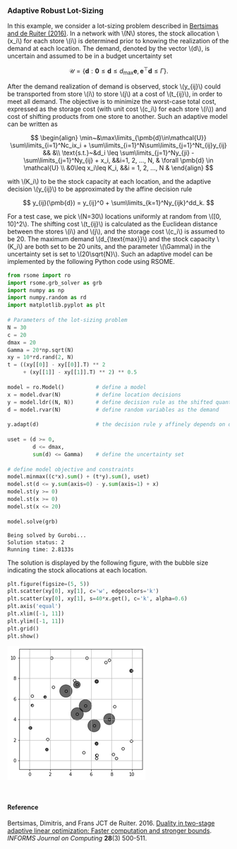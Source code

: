 <script src="https://cdn.mathjax.org/mathjax/latest/MathJax.js?config=TeX-AMS-MML_HTMLorMML" type="text/javascript"></script>

### Adaptive Robust Lot-Sizing

In this example, we consider a lot-sizing problem described in [Bertsimas and de Ruiter (2016)](#ref1). In a network with \\(N\\) stores, the stock allocation \\(x_i\\) for each store \\(i\\) is determined prior to knowing the realization of the demand at each location. The demand, denoted by the vector \\(d\\),  is uncertain and assumed to be in a budget uncertainty set

$$
\mathcal{U}=\left\{\pmb{d}: \pmb{0}\leq \pmb{d} \leq d_{\text{max}}\pmb{e}, \pmb{e}^{\top}\pmb{d} \leq \Gamma\right\}.
$$

After the demand realization of demand is observed, stock \\(y_{ij}\\) could be transported from store \\(i\\) to store \\(j\\) at a cost of \\(t_{ij}\\), in order to meet all demand. The objective is to minimize the worst-case total cost, expressed as the storage cost (with unit cost \\(c_i\\) for each store \\(i\\)) and cost of shifting products from one store to another. Such an adaptive model can be written as

$$
\begin{align}
\min~&\max\limits_{\pmb{d}\in\mathcal{U}} \sum\limits_{i=1}^Nc_ix_i + \sum\limits_{i=1}^N\sum\limits_{j=1}^Nt_{ij}y_{ij}  && &\\
\text{s.t.}~&d_i \leq \sum\limits_{j=1}^Ny_{ji} - \sum\limits_{j=1}^Ny_{ij} + x_i, &&i=1, 2, ..., N, & \forall \pmb{d} \in \mathcal{U} \\
&0\leq x_i\leq K_i, &&i = 1, 2, ..., N &
\end{align}
$$

with \\(K_i\\) to be the stock capacity at each location, and the adaptive decision \\(y_{ij}\\) to be approximated by the affine decision rule

$$
y_{ij}(\pmb{d}) = y_{ij}^0 + \sum\limits_{k=1}^Ny_{ijk}^dd_k.
$$

For a test case, we pick \\(N=30\\) locations uniformly at random from \\([0, 10]^2\\). The shifting cost \\(t_{ij}\\) is calculated as the Euclidean distance between the stores \\(i\\) and \\(j\\), and the storage cost \\(c_i\\) is assumed to be 20. The maximum demand \\(d_{\text{max}}\\) and the stock capacity \\(K_i\\) are both set to be 20 units, and the parameter \\(\Gamma\\) in the uncertainty set is set to \\(20\sqrt{N}\\). Such an adaptive model can be implemented by the following Python code using RSOME.

```python
from rsome import ro
import rsome.grb_solver as grb
import numpy as np
import numpy.random as rd
import matplotlib.pyplot as plt

# Parameters of the lot-sizing problem
N = 30
c = 20
dmax = 20
Gamma = 20*np.sqrt(N)
xy = 10*rd.rand(2, N)
t = ((xy[[0]] - xy[[0]].T) ** 2
     + (xy[[1]] - xy[[1]].T) ** 2) ** 0.5

model = ro.Model()          # define a model
x = model.dvar(N)           # define location decisions
y = model.ldr((N, N))       # define decision rule as the shifted quantities
d = model.rvar(N)           # define random variables as the demand

y.adapt(d)                  # the decision rule y affinely depends on d

uset = (d >= 0,
        d <= dmax,
        sum(d) <= Gamma)    # define the uncertainty set

# define model objective and constraints
model.minmax((c*x).sum() + (t*y).sum(), uset)
model.st(d <= y.sum(axis=0) - y.sum(axis=1) + x)
model.st(y >= 0)
model.st(x >= 0)
model.st(x <= 20)

model.solve(grb)
```

```
Being solved by Gurobi...
Solution status: 2
Running time: 2.8133s
```

The solution is displayed by the following figure, with the bubble size indicating the stock allocations at each location.

```python
plt.figure(figsize=(5, 5))
plt.scatter(xy[0], xy[1], c='w', edgecolors='k')
plt.scatter(xy[0], xy[1], s=40*x.get(), c='k', alpha=0.6)
plt.axis('equal')
plt.xlim([-1, 11])
plt.ylim([-1, 11])
plt.grid()
plt.show()
```
![](lot-sizing_results.png)

<br>

#### Reference

<a id="ref1"></a>

Bertsimas, Dimitris, and Frans JCT de Ruiter. 2016. [Duality in two-stage adaptive linear optimization: Faster computation and stronger bounds](https://pubsonline.informs.org/doi/abs/10.1287/ijoc.2016.0689). <i>INFORMS Journal on Computing</i> <b>28</b>(3) 500-511.
